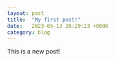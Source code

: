 ```yaml
---
layout: post
title:  "My first post!"
date:   2023-05-13 20:29:23 +0000
category: blog
---
```


This is a new post!
